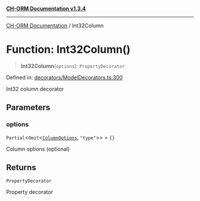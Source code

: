 [**CH-ORM Documentation v1.3.4**](../README.md)

***

[CH-ORM Documentation](../globals.md) / Int32Column

# Function: Int32Column()

> **Int32Column**(`options`): `PropertyDecorator`

Defined in: [decorators/ModelDecorators.ts:300](https://github.com/iarayan/ch-orm/blob/main/src/decorators/ModelDecorators.ts#L300)

Int32 column decorator

## Parameters

### options

`Partial`\<`Omit`\<[`ColumnOptions`](../interfaces/ColumnOptions.md), `"type"`\>\> = `{}`

Column options (optional)

## Returns

`PropertyDecorator`

Property decorator
